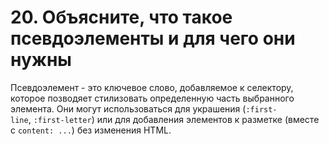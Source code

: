 # 20. Объясните, что такое псевдоэлементы и для чего они нужны

Псевдоэлемент - это ключевое слово, добавляемое к селектору, которое позводяет стилизовать определенную часть выбранного элемента. Они могут использоваться для украшения (`:first-line`, `:first-letter`) или для добавления элементов к разметке (вместе c `content: ...`) без изменения HTML.
